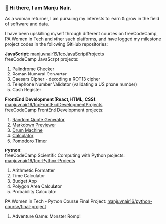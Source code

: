 ### 👋 Hi there, I am Manju Nair.

As a woman returner, I am pursuing my interests to learn & grow in the field of software and data. 

I have been upskilling myself through different courses on freeCodeCamp, PA Women in Tech and other such platforms, and have logged my milestone project codes in the following GitHub repositories:
<!--
**manjuvnair16/manjuvnair16** is a ✨ _special_ ✨ repository because its `README.md` (this file) appears on your GitHub profile.

Here are some ideas to get you started:

- 🔭 I’m currently working on ...
- 🌱 I’m currently learning ...
- 👯 I’m looking to collaborate on ...
- 🤔 I’m looking for help with ...
- 💬 Ask me about ...
- 📫 How to reach me: ...
- 😄 Pronouns: ...
- ⚡ Fun fact: ...
-->



**JavaScript**: [manjuvnair16/fccJavaScriptProjects](https://github.com/manjuvnair16/fccJavaScriptProjects)   
freeCodeCamp JavaScript projects:  
1. Palindrome Checker
2. Roman Numeral Converter
3. Caesars Cipher - decoding a ROT13 cipher
4. Telephone Number Validator (validating a US phone number)
5. Cash Register


**FrontEnd Development (React,HTML, CSS)**: [manjuvnair16/fccFrontEndDevelopmentProjects](https://github.com/manjuvnair16/fccFrontEndDevelopmentProjects)  
freeCodeCamp FrontEnd Development projects:
1. [Random Quote Generator](https://manjuvnair16.github.io/RandomQuoteGenerator/) 
2. [Markdown Previewer](https://manjuvnair16.github.io/MarkdownPreviewer/)
3. [Drum Machine](https://manjuvnair16.github.io/DrumMachine/)
4. [Calculator](https://manjuvnair16.github.io/Calculator/)
5. [Pomodoro Timer](https://manjuvnair16.github.io/PomodoroTimer/)


**Python**:   
freeCodeCamp Scientific Computing with Python projects: [manjuvnair16/fcc-Python-Projects](https://github.com/manjuvnair16/fcc-Python-Projects)

1. Arithmetic Formatter 
2. Time Calculator
3. Budget App
4. Polygon Area Calculator
5. Probability Calculator

PA Women in Tech - Python Course Final Project: [manjuvnair16/python-course/final-project](https://github.com/manjuvnair16/python-course/tree/main/final-project) 
1. Adventure Game: Monster Romp!




